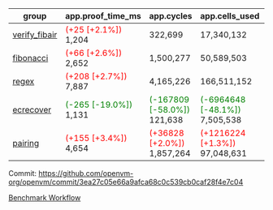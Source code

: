 | group | app.proof_time_ms | app.cycles | app.cells_used | leaf.proof_time_ms | leaf.cycles | leaf.cells_used |
| -- | -- | -- | -- | -- | -- | -- |
| [verify_fibair](https://github.com/openvm-org/openvm/blob/benchmark-results/benchmarks-pr/1708/verify_fibair-3ea27c05e66a9afca68c0c539cb0caf28f4e7c04.md) |<span style='color: red'>(+25 [+2.1%])</span> 1,204 |  322,699 |  17,340,132 |- | - | - |
| [fibonacci](https://github.com/openvm-org/openvm/blob/benchmark-results/benchmarks-pr/1708/fibonacci-3ea27c05e66a9afca68c0c539cb0caf28f4e7c04.md) |<span style='color: red'>(+66 [+2.6%])</span> 2,652 |  1,500,277 |  50,589,503 |- | - | - |
| [regex](https://github.com/openvm-org/openvm/blob/benchmark-results/benchmarks-pr/1708/regex-3ea27c05e66a9afca68c0c539cb0caf28f4e7c04.md) |<span style='color: red'>(+208 [+2.7%])</span> 7,887 |  4,165,226 |  166,511,152 |- | - | - |
| [ecrecover](https://github.com/openvm-org/openvm/blob/benchmark-results/benchmarks-pr/1708/ecrecover-3ea27c05e66a9afca68c0c539cb0caf28f4e7c04.md) |<span style='color: green'>(-265 [-19.0%])</span> 1,131 | <span style='color: green'>(-167809 [-58.0%])</span> 121,638 | <span style='color: green'>(-6964648 [-48.1%])</span> 7,505,538 |- | - | - |
| [pairing](https://github.com/openvm-org/openvm/blob/benchmark-results/benchmarks-pr/1708/pairing-3ea27c05e66a9afca68c0c539cb0caf28f4e7c04.md) |<span style='color: red'>(+155 [+3.4%])</span> 4,654 | <span style='color: red'>(+36828 [+2.0%])</span> 1,857,264 | <span style='color: red'>(+1216224 [+1.3%])</span> 97,048,631 |- | - | - |


Commit: https://github.com/openvm-org/openvm/commit/3ea27c05e66a9afca68c0c539cb0caf28f4e7c04

[Benchmark Workflow](https://github.com/openvm-org/openvm/actions/runs/15436006248)
